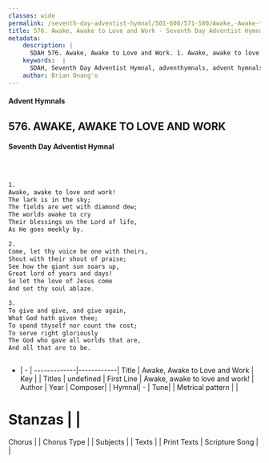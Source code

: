 ```yaml
---
classes: wide
permalink: /seventh-day-adventist-hymnal/501-600/571-580/Awake,-Awake-to-Love-and-Work/
title: 576. Awake, Awake to Love and Work - Seventh Day Adventist Hymnal
metadata:
    description: |
      SDAH 576. Awake, Awake to Love and Work. 1. Awake, awake to love and work! The lark is in the sky; The fields are wet with diamond dew; The worlds awake to cry Their blessings on the Lord of life, As He goes meekly by.
    keywords:  |
      SDAH, Seventh Day Adventist Hymnal, adventhymnals, advent hymnals, Awake, Awake to Love and Work, Awake, awake to love and work! 
    author: Brian Onang'o
---
```


#### Advent Hymnals
## 576. AWAKE, AWAKE TO LOVE AND WORK
#### Seventh Day Adventist Hymnal

```txt



1.
Awake, awake to love and work!
The lark is in the sky;
The fields are wet with diamond dew;
The worlds awake to cry
Their blessings on the Lord of life,
As He goes meekly by.

2.
Come, let thy voice be one with theirs,
Shout with their shout of praise;
See how the giant sun soars up,
Great lord of years and days!
So let the love of Jesus come
And set thy soul ablaze.

3.
To give and give, and give again,
What God hath given thee;
To spend thyself nor count the cost;
To serve right gloriously
The God who gave all worlds that are,
And all that are to be.



```

- |   -  |
-------------|------------|
Title | Awake, Awake to Love and Work |
Key |  |
Titles | undefined |
First Line | Awake, awake to love and work! |
Author | 
Year | 
Composer|  |
Hymnal|  - |
Tune|  |
Metrical pattern | |
# Stanzas |  |
Chorus |  |
Chorus Type |  |
Subjects |  |
Texts |  |
Print Texts | 
Scripture Song |  |
  
